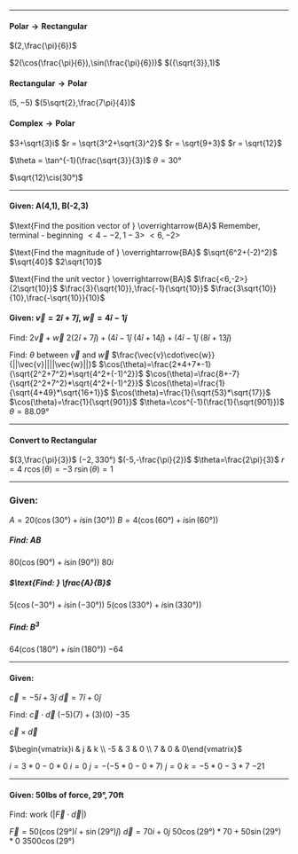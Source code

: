 

---

#### $\text{Polar}\to\text{Rectangular}$
$(2,\frac{\pi}{6})$

$2(\cos(\frac{\pi}{6}),\sin(\frac{\pi}{6}))$
$({\sqrt{3}},1)$

#### $\text{Rectangular}\to\text{Polar}$
$(5,-5)$
$(5\sqrt{2},\frac{7\pi}{4})$

#### $\text{Complex}\to\text{Polar}$
$3+\sqrt{3}i$
$r = \sqrt{3^2+\sqrt{3}^2}$
$r = \sqrt{9+3}$
$r = \sqrt{12}$

$\theta = \tan^{-1}(\frac{\sqrt{3}}{3})$
$\theta=30°$

$\sqrt{12}\cis(30°)$

---

#### $\text{Given: A(4,1), B(-2,3)}$

$\text{Find the position vector of } \overrightarrow{BA}$
Remember, terminal - beginning
$<4--2,1-3>$
$<6,-2>$


$\text{Find the magnitude of } \overrightarrow{BA}$
$\sqrt{6^2+(-2)^2}$
$\sqrt{40}$
$2\sqrt{10}$

$\text{Find the unit vector } \overrightarrow{BA}$
$\frac{<6,-2>}{2\sqrt{10}}$
$\frac{3}{\sqrt{10}},\frac{-1}{\sqrt{10}}$
$\frac{3\sqrt{10}}{10},\frac{-\sqrt{10}}{10}$

#### $\text{Given: }\vec{v}=2\hat{i}+7\hat{j}\text{, }\vec{w}=4\hat{i}-1\hat{j}$ 

$\text{Find: } 2\vec{v}+\vec{w}$
$2(2\hat{i}+7\hat{j})+(4\hat{i}-1\hat{j}$
$(4\hat{i}+14\hat{j})+(4\hat{i}-1\hat{j}$
$(8\hat{i}+13\hat{j})$

$\text{Find: }\theta \text{ between }\vec{v}\text{ and }\vec{w}$
$\frac{\vec{v}\cdot\vec{w}}{||\vec{v}||||\vec{w}||}$
$\cos(\theta)=\frac{2*4+7*-1}{\sqrt{2^2+7^2}*\sqrt{4^2+(-1)^2}}$
$\cos(\theta)=\frac{8+-7}{\sqrt{2^2+7^2}*\sqrt{4^2+(-1)^2}}$
$\cos(\theta)=\frac{1}{\sqrt{4+49}*\sqrt{16+1}}$
$\cos(\theta)=\frac{1}{\sqrt{53}*\sqrt{17}}$
$\cos(\theta)=\frac{1}{\sqrt{901}}$
$\theta=\cos^{-1}(\frac{1}{\sqrt{901}})$
$\theta=88.09°$

---

#### $\text{Convert to Rectangular}$
$(3,\frac{\pi}{3})$
$(-2,330°)$
$(-5,-\frac{\pi}{2})$
$\theta=\frac{2\pi}{3}$
$r=4$
$r\cos(\theta)=-3$
$r\sin(\theta)=1$


---

### $\text{Given}:$ 
$A=20(\cos(30°)+i\sin(30°))$
$B=4(\cos(60°)+i\sin(60°))$

##### $\text{Find: } AB$
$80(\cos(90°)+i\sin(90°))$
$80i$

##### $\text{Find: } \frac{A}{B}$
$5(\cos(-30°)+i\sin(-30°))$
$5(\cos(330°)+i\sin(330°))$

##### $\text{Find: } B^3$
$64(\cos(180°)+i\sin(180°))$
$-64$

---

#### $\text{Given:}$
$\vec{c}=-5\hat{i}+3\hat{j}$
$\vec{d}=7\hat{i}+0\hat{j}$

$\text{Find:}$
$\vec{c}\cdot\vec{d}$
$(-5)(7)+(3)(0)$
$-35$

$\vec{c}\times\vec{d}$

$\begin{vmatrix}i & j & k \\ -5 & 3 & 0 \\ 7 & 0 & 0\end{vmatrix}$

$i = 3*0-0*0$
$i=0$
$j = -(-5 * 0 - 0 * 7)$
$j=0$
$k = -5*0-3*7$
$-21$


---

#### $\text{Given: } 50\text{lbs of force}, 29°, 70\text{ft}$

$\text{Find: work }(|\vec{F}\cdot\vec{d}|)$

$\vec{F}=50(\cos(29°)\hat{i}+\sin(29°)\hat{j})$
$\vec{d}=70i+0j$
$50\cos(29°)*70+50\sin(29°)*0$
$3500\cos(29°)$

